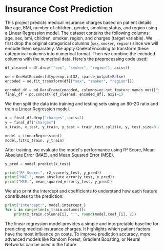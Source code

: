 # Insurance Cost Prediction

This project predicts medical insurance charges based on patient details like age, BMI, number of children, gender, smoking status, and region using a Linear Regression model. The dataset contains the following columns: age, sex, bmi, children, smoker, region, and charges (target variable). We first drop the original categorical columns (`sex`, `smoker`, `region`) since we will encode them separately. We apply OneHotEncoding to transform these categorical columns into numerical format. Then we combine the encoded columns with the numerical data. Here's the preprocessing code used:

```python
df_cleaned = df.drop(["sex", "smoker", "region"], axis=1)

oe = OneHotEncoder(dtype=np.int32, sparse_output=False)
encoded = oe.fit_transform(df[["sex", "smoker", "region"]])

encoded_df = pd.DataFrame(encoded, columns=oe.get_feature_names_out(["sex", "smoker", "region"]))
final_df = pd.concat([df_cleaned, encoded_df], axis=1)
```

We then split the data into training and testing sets using an 80-20 ratio and train a Linear Regression model.

```python
x = final_df.drop("charges", axis=1)
y = final_df["charges"]
x_train, x_test, y_train, y_test = train_test_split(x, y, test_size=0.2, random_state=42)

model = LinearRegression()
model.fit(x_train, y_train)
```

After training, we evaluate the model's performance using R² Score, Mean Absolute Error (MAE), and Mean Squared Error (MSE).

```python
y_pred = model.predict(x_test)

print("R² Score:", r2_score(y_test, y_pred))
print("MAE:", mean_absolute_error(y_test, y_pred))
print("MSE:", mean_squared_error(y_test, y_pred))
```

We also print the intercept and coefficients to understand how each feature contributes to the prediction:

```python
print("Intercept:", model.intercept_)
for i in range(len(x_train.columns)):
    print(x_train.columns[i], ":", round(model.coef_[i], 2))
```

The linear regression model provides a simple and interpretable baseline for predicting medical insurance charges. It highlights which patient factors have the most influence on costs. To improve prediction accuracy, more advanced models like Random Forest, Gradient Boosting, or Neural Networks can be used in the future.
